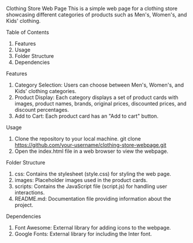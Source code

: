 Clothing Store Web Page
This is a simple web page for a clothing store showcasing different categories of products such as Men's, Women's, and Kids' clothing.

Table of Contents
1. Features
2. Usage
3. Folder Structure
4. Dependencies

Features
1. Category Selection: Users can choose between Men's, Women's, and Kids' clothing categories.
2. Product Display: Each category displays a set of product cards with images, product names, brands, original prices, discounted prices, and discount percentages.
3. Add to Cart: Each product card has an "Add to cart" button.

Usage
1. Clone the repository to your local machine.
git clone https://github.com/your-username/clothing-store-webpage.git
2. Open the index.html file in a web browser to view the webpage.

Folder Structure
1. css: Contains the stylesheet (style.css) for styling the web page.
2. images: Placeholder images used in the product cards.
3. scripts: Contains the JavaScript file (script.js) for handling user interactions.
4. README.md: Documentation file providing information about the project.

Dependencies
1. Font Awesome: External library for adding icons to the webpage.
2. Google Fonts: External library for including the Inter font.


